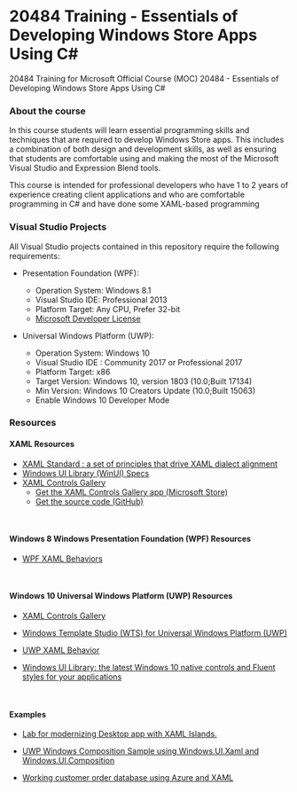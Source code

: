 # 20484 Training - Essentials of Developing Windows Store Apps Using C#
20484 Training for Microsoft Official Course (MOC) 20484 - Essentials of Developing Windows Store Apps Using C#


### About the course
In this course students will learn essential programming skills and techniques that are required to develop Windows Store apps. This includes a combination of both design and development skills, as well as ensuring that students are comfortable using and making the most of the Microsoft Visual Studio and Expression Blend tools.

This course is intended for professional developers who have 1 to 2 years of experience creating client applications and who are comfortable programming in C# and have done some XAML-based programming

### Visual Studio Projects 
All Visual Studio projects contained in this repository require the following requirements:

* Presentation Foundation (WPF):
  * Operation System: Windows 8.1
  * Visual Studio IDE: Professional 2013
  * Platform Target: Any CPU, Prefer 32-bit
  * [Microsoft Developer License](https://developer.microsoft.com/en-us/store/register)

* Universal Windows Platform (UWP):
  * Operation System: Windows 10
  * Visual Studio IDE : Community 2017 or Professional 2017
  * Platform Target: x86
  * Target Version: Windows 10, version 1803 (10.0;Built 17134)
  * Min Version: Windows 10 Creators Update (10.0;Built 15063)
  * Enable Windows 10 Developer Mode

### Resources

#### XAML Resources

* [XAML Standard : a set of principles that drive XAML dialect alignment](https://github.com/microsoft/xaml-standard)
* [Windows UI Library (WinUI) Specs](https://github.com/microsoft/microsoft-ui-xaml-specs)
* [XAML Controls Gallery](https://docs.microsoft.com/en-us/windows/uwp/design/controls-and-patterns/index)
  * [Get the XAML Controls Gallery app (Microsoft Store)](https://www.microsoft.com/store/productId/9MSVH128X2ZT)
  * [Get the source code (GitHub)](https://github.com/Microsoft/Xaml-Controls-Gallery)

<br>

#### Windows 8 Windows Presentation Foundation (WPF) Resources

* [WPF XAML Behaviors](https://github.com/microsoft/XamlBehaviorsWpf)

<br>

#### Windows 10 Universal Windows Platform (UWP) Resources

* [XAML Controls Gallery](https://github.com/microsoft/Xaml-Controls-Gallery)

* [Windows Template Studio (WTS) for Universal Windows Platform (UWP)](https://github.com/microsoft/WindowsTemplateStudio)

* [UWP XAML Behavior](https://github.com/microsoft/XamlBehaviors)

* [Windows UI Library: the latest Windows 10 native controls and Fluent styles for your applications](https://github.com/microsoft/microsoft-ui-xaml)

<br>

#### Examples

* [Lab for modernizing Desktop app with XAML Islands.](https://github.com/microsoft/Windows-AppConsult-XAMLIslandsLab)

* [UWP Windows Composition Sample using Windows.UI.Xaml and Windows.UI.Composition](https://github.com/microsoft/WindowsCompositionSamples)

* [Working customer order database using Azure and XAML](https://github.com/microsoft/Windows-appsample-customers-orders-database)
